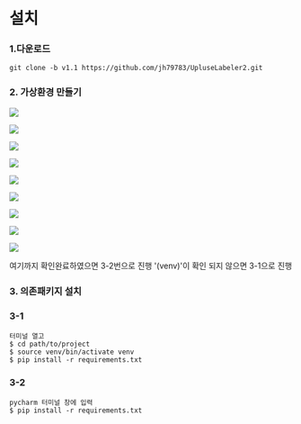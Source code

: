 # 설치

### 1.다운로드

```
git clone -b v1.1 https://github.com/jh79783/UpluseLabeler2.git
```



### 2. 가상환경 만들기

![](https://github.com/jh79783/image_repository/blob/main/setting/pycharm1.jpg?raw=true)

![](https://github.com/jh79783/image_repository/blob/main/setting/pycharm2.jpg?raw=true)

![](https://github.com/jh79783/image_repository/blob/main/setting/pycharm3.jpg?raw=true)

![](https://github.com/jh79783/image_repository/blob/main/setting/pycharm4.jpg?raw=true)

![](https://github.com/jh79783/image_repository/blob/main/setting/pycharm5_1.jpg?raw=true)

![](https://github.com/jh79783/image_repository/blob/main/setting/pycharm5.jpg?raw=true)

![](https://github.com/jh79783/image_repository/blob/main/setting/pycharm6.jpg?raw=true)

![](https://github.com/jh79783/image_repository/blob/main/setting/pycharm7.jpg?raw=true)

![](https://github.com/jh79783/image_repository/blob/main/setting/pycharm8.jpg?raw=true)

여기까지 확인완료하였으면 3-2번으로 진행
'(venv)'이 확인 되지 않으면 3-1으로 진행

### 3. 의존패키지 설치

### 3-1

```
터미널 열고
$ cd path/to/project
$ source venv/bin/activate venv
$ pip install -r requirements.txt
```

### 3-2

```
pycharm 터미널 창에 입력
$ pip install -r requirements.txt
```


